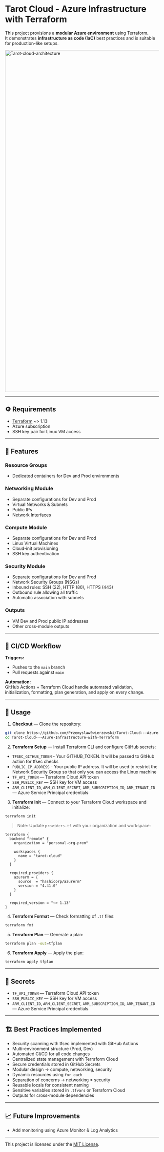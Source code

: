# Tarot Cloud - Azure Infrastructure with Terraform

This project provisions a **modular Azure environment** using Terraform.  
It demonstrates **infrastructure as code (IaC)** best practices and is suitable for production-like setups.

<img width="1766" height="1120" alt="Tarot-cloud-architecture" src="https://github.com/user-attachments/assets/ec1a153d-cd18-44a0-ac47-6885e5544fc8" />

---

## ⚙️ Requirements

- [Terraform](https://developer.hashicorp.com/terraform/downloads) ~> 1.13
- Azure subscription
- SSH key pair for Linux VM access

---

## 📌 Features

### Resource Groups
- Dedicated containers for Dev and Prod environments

### Networking Module
- Separate configurations for Dev and Prod
- Virtual Networks & Subnets
- Public IPs
- Network Interfaces

### Compute Module
- Separate configurations for Dev and Prod
- Linux Virtual Machines
- Cloud-init provisioning
- SSH key authentication

### Security Module
- Separate configurations for Dev and Prod
- Network Security Groups (NSGs)
- Inbound rules: SSH (22), HTTP (80), HTTPS (443)
- Outbound rule allowing all traffic
- Automatic association with subnets

### Outputs
- VM Dev and Prod public IP addresses
- Other cross-module outputs

---

## 🔄 CI/CD Workflow

**Triggers:**  
- Pushes to the `main` branch  
- Pull requests against `main`  

**Automation:**  
GitHub Actions + Terraform Cloud handle automated validation, initialization, formatting, plan generation, and apply on every change.

---

## 🚀 Usage

1. **Checkout** — Clone the repository:

```bash
git clone https://github.com/PrzemyslawSwierzewski/Tarot-Cloud---Azure-Infrastructure-with-Terraform.git
cd Tarot-Cloud---Azure-Infrastructure-with-Terraform
```

2. **Terraform Setup** — Install Terraform CLI and configure GitHub secrets:
- `TFSEC_GITHUB_TOKEN` - Your GITHUB_TOKEN. It will be passed to GitHub action for tfsec checks
- `PUBLIC_IP_ADDRESS` - Your public IP address. It will be used to restrict the Network Security Group so that only you can access the Linux machine
- `TF_API_TOKEN` — Terraform Cloud API token  
- `SSH_PUBLIC_KEY` — SSH key for VM access  
- `ARM_CLIENT_ID`, `ARM_CLIENT_SECRET`, `ARM_SUBSCRIPTION_ID`, `ARM_TENANT_ID` — Azure Service Principal credentials  

3. **Terraform Init** — Connect to your Terraform Cloud workspace and initialize:

```bash
terraform init
```

> Note: Update `providers.tf` with your organization and workspace:

```hcl
terraform {
  backend "remote" {
    organization = "personal-org-prem"

    workspaces {
      name = "tarot-cloud"
    }
  }

  required_providers {
    azurerm = {
      source  = "hashicorp/azurerm"
      version = "4.41.0"
    }
  }

  required_version = "~> 1.13"
}
```

4. **Terraform Format** — Check formatting of `.tf` files:

```bash
terraform fmt
```

5. **Terraform Plan** — Generate a plan:

```bash
terraform plan -out=tfplan
```

6. **Terraform Apply** — Apply the plan:

```bash
terraform apply tfplan
```

---

## 🔑 Secrets

- `TF_API_TOKEN` — Terraform Cloud API token  
- `SSH_PUBLIC_KEY` — SSH key for VM access  
- `ARM_CLIENT_ID`, `ARM_CLIENT_SECRET`, `ARM_SUBSCRIPTION_ID`, `ARM_TENANT_ID` — Azure Service Principal credentials  

---

## 🏗 Best Practices Implemented

- Security scanning with tfsec implemented with GitHub Actions
- Multi-environment structure (Prod, Dev)  
- Automated CI/CD for all code changes  
- Centralized state management with Terraform Cloud  
- Secure credentials stored in GitHub Secrets  
- Modular design → compute, networking, security  
- Dynamic resources using `for_each`  
- Separation of concerns → networking ≠ security  
- Reusable locals for consistent naming  
- Sensitive variables stored in `.tfvars` or Terraform Cloud  
- Outputs for cross-module dependencies  

---

## 📈 Future Improvements

- Add monitoring using Azure Monitor & Log Analytics   

---

This project is licensed under the [MIT License](./LICENSE).
